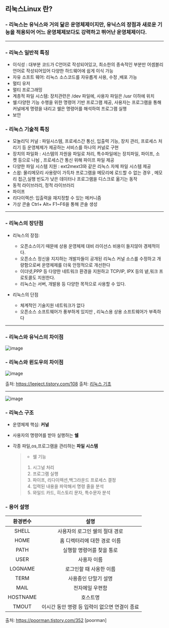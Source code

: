 ## 리눅스Linux 란? 

### - 리눅스는 유닉스와 거의 닮은 운영체제이지만, 유닉스의 장점과 새로운 기능을 적용되어 어느 운영체제보다도 강력하고 뛰어난 운영체제이다.
***

### - 리눅스 일반적 특징 
  - 이식성 : 대부분 코드가 C언어로 작성되어있고, 최소한의 종속적인 부분만 어셈블리언어로 작성되어있어 다양한 하드웨어에 쉽게 이식 가능 
  - 자유 소프트 웨어: 리눅스 소스코드를 자유롭게 사용, 수정 ,배포 가능  
  - 멀티 유저
  - 멀티 프로그래밍
  - 계층적 파일 시스템: 장치관련은 /dev 파일에, 사용자 파일은 /usr 이하에 위치
  - 쉘:다양한 기능 수행을 위한 명령어 기반 프로그램 제공, 사용자는 프로그램을 통해 커널에게 명령을 내리고 쉘은 명령어를 해석하여 프로그램 실행
  - 보안

### - 리눅스 기술적 특징 
  - 모놀리딕 커널 : 파일시스템, 프로세스간 통신, 입출력 기능, 장치 관리, 프로세스 처리기 등 운영체제가 제공하는 서비스를 하나의 커널로 구현
  - 장치의 파일화 : 시스템의 자원을 파일로 처리, 특수파일에는 장치파일, 파이프, 소켓 등으로 나뉨 , 프로세스간 통신 위해 파이프 파일 제공
  - 다양한 파일 시스템 지원 : ext2mext3와 같은 리눅스 자체 파일 시스템 제공 
  - 스왑: 물리메모리 사용량이 가득차 프로그램을 메모리에 로드할 수 없는 경우 , 메모리 접근,실행 빈도가 낮은 데이터나 프로그램을 디스크로 옮기는 동작
  - 동적 라이브러리, 정적 라이브러리 
  - 파이프
  - 리다이렉션: 입출력을 재지정할 수 있는 메커니즘 
  - 가상 콘솔 Ctrl+ Alt+ F1~F6을 통해 콘솔 생성
 
 ***
  
### - 리눅스의 장단점 
  - 리눅스의 장점:
    - 오픈소스이기 때문에 상용 운영체제 대비 라이선스 비용이 들지않아 경제적이다. 
    - 오픈소스 정신을 지지하는 개발자들이 공개된 리눅스 커널 소스를 수정하고 개량함으로써 운영체제를 더욱 안정적으로 개선한다
    - 이더넷,PPP 등 다양한 네트워크 환경을 지원하고 TCP/IP, IPX 등의 넽,워크 프로토콜도 지원한다.
    - 리눅스는 서버, 개발용 등 다양한 목적으로 사용할 수 있다.

 - 리눅스의 단점
    - 체계적인 기술지원 네트워크가 없다
    - 오픈소스 소프트웨어가 풍부하게 있지만 , 리눅스용 상용 소프트웨어가 부족하다 

***
### - 리눅스와 유닉스의 차이점 

![image](https://user-images.githubusercontent.com/87008955/126441026-f2eb19cf-adda-45d2-a381-74c0b0ff211a.png)

### - 리눅스와 윈도우의 차이점 

![image](https://user-images.githubusercontent.com/87008955/126441058-a87d2c2b-40fc-403d-80cf-d5e870cb2393.png)

출처: <https://leeject.tistory.com/108>
출처: [리눅스 기초](https://leeject.tistory.com/108)

***

 
![image](https://user-images.githubusercontent.com/87008955/126442102-e1cb83b0-69da-4c27-b4a4-f38cf07f5d5c.png)

### - 리눅스 구조 
  * 운영체제 핵심: **커널**
  * 사용자의 명령어를 받아 실행하는 **쉘**
  * 각종 파일,os,프로그램을 관리하는 **파일 시스템**

    >* 쉘 기능
    >1. 시그널 처리
    >2. 프로그램 실행
    >3. 파이프, 리다이렉션,백그라운드 프로세스 결정
    >4. 입력된 내용을 파악해서 명령 줄을 분석
    >5. 와일드 카드, 히스토리 문자, 특수문자 분석 
    
### - 용어 설명    
 
| 환경변수   | 설명  | 
| :--------: | :--------: | 
| SHELL  | 사용자의 로그인 쉘의 절대 경로 | 
| HOME | 홈 디렉터리에 대한 경로 이름 |
| PATH | 실행할 명령어를 찾을 통로 |
| USER | 사용자 이름 |
| LOGNAME | 로그인할 때 사용한 이름
| TERM | 사용중인 단말기 설명|
| MAIL | 전자메일 우편함 |
| HOSTNAME | 호스트명 |
| TMOUT | 이시간 동안 명령 등 입력이 없으면 연결이 종료 |

      

출처: https://poorman.tistory.com/352 [poorman]
 




